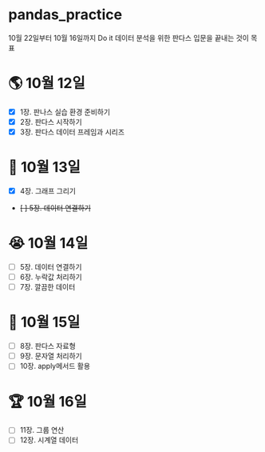 # pandas_practice
10월 22일부터 10월 16일까지 Do it 데이터 분석을 위한 판다스 입문을 끝내는 것이 목표
# 🌎 10월 12일
- [x] 1장. 판나스 실습 환경 준비하기
- [x] 2장. 판다스 시작하기
- [x] 3장. 판다스 데이터 프레임과 시리즈
# 🛫 10월 13일
- [x] 4장. 그래프 그리기
- ~~[ ] 5장. 데이터 연결하기~~
# 😭 10월 14일
- [ ] 5장. 데이터 연결하기
- [ ] 6장. 누락값 처리하기
- [ ] 7장. 깔끔한 데이터 
# 🥊 10월 15일
- [ ] 8장. 판다스 자료형
- [ ] 9장. 문자열 처리하기
- [ ] 10장. apply메서드 활용
# 🏆 10월 16일
- [ ] 11장. 그룹 연산
- [ ] 12장. 시계열 데이터
